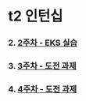 # t2 인턴십

### 2. [2주차 - EKS 실습](https://github.com/sghaha/t2/blob/main/2nd.md)
### 3. [3주차 - 도전 과제](https://github.com/sghaha/t2/blob/main/3rd.md)
### 4. [4주차 - 도전 과제](https://github.com/sghaha/t2/blob/main/4th.md)

